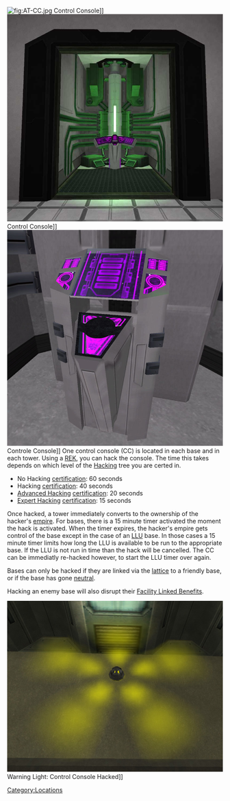 ![](AT-CC.md.jpg "fig:AT-CC.jpg") Control Console\]\]
![](images/Basecc.jpg "fig:Basecc.jpg") Control Console\]\]
![](images/Tower_CC.jpg "fig:Tower_CC.jpg") Controle Console\]\] One control
console (CC) is located in each base and in each tower. Using a
[REK](Remote_Electronics_Kit.md), you can hack the console. The
time this takes depends on which level of the
[Hacking](<Hacking_(Certification)>) tree you are certed in.

- No Hacking [certification](Certification.md): 60 seconds
- Hacking [certification](Certification.md): 40 seconds
- [Advanced Hacking](Advanced_Hacking.md)
  [certification](Certification.md): 20 seconds
- [Expert Hacking](Expert_Hacking.md)
  [certification](Certification.md): 15 seconds

Once hacked, a tower immediately converts to the ownership of the
hacker's [empire](Empire.md). For bases, there is a 15 minute
timer activated the moment the hack is activated. When the timer
expires, the hacker's empire gets control of the base except in the case
of an [LLU](Lattice_Logic_Unit.md) base. In those cases a 15 minute timer
limits how long the LLU is available to be run to the appropriate base.
If the LLU is not run in time than the hack will be cancelled. The CC
can be immediatly re-hacked however, to start the LLU timer over again.

Bases can only be hacked if they are linked via the
[lattice](Lattice.md) to a friendly base, or if the base has
gone [neutral](Neutral.md).

Hacking an enemy base will also disrupt their [Facility Linked
Benefits](Facility_Linked_Benefit.md).

![](images/Hacked_light.jpg "fig:Hacked_light.jpg") Warning Light: Control
Console Hacked\]\]

[Category:Locations](Category:Locations.md)
